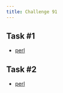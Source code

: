 ```yaml
---
title: Challenge 91
---
```



## Task #1

- [perl](https://github.com/manwar/perlweeklychallenge-club/blob/master/challenge-091/alexander-pankoff/perl/ch-1.pl)

## Task #2

- [perl](https://github.com/manwar/perlweeklychallenge-club/blob/master/challenge-091/alexander-pankoff/perl/ch-2.pl)
